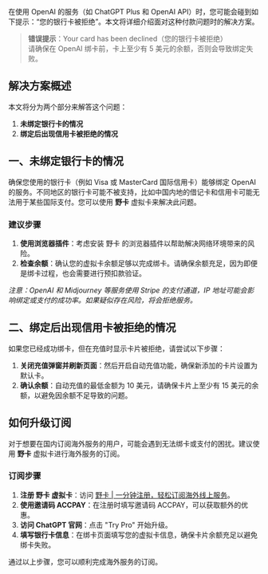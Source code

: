 在使用 OpenAI 的服务（如 ChatGPT Plus 和 OpenAI API）时，您可能会碰到如下提示：“您的银行卡被拒绝”。本文将详细介绍面对这种付款问题时的解决方案。

> **错误提示**：Your card has been declined（您的银行卡被拒绝）  
> 请确保在 OpenAI 绑卡前，卡上至少有 5 美元的余额，否则会导致绑定失败。

## 解决方案概述

本文将分为两个部分来解答这个问题：
1. **未绑定银行卡的情况**
2. **绑定后出现信用卡被拒绝的情况**

## 一、未绑定银行卡的情况

确保您使用的银行卡（例如 Visa 或 MasterCard 国际信用卡）能够绑定 OpenAI 的服务。不同地区的银行卡可能不被支持，比如中国内地的借记卡和信用卡可能无法用于某些国际支付。您可以使用 **野卡** 虚拟卡来解决此问题。

### 建议步骤

1. **使用浏览器插件**：考虑安装 野卡 的浏览器插件以帮助解决网络环境带来的风险。
2. **检查余额**：确认您的虚拟卡余额足够以完成绑卡。请确保余额充足，因为即便是绑卡过程，也会需要进行预扣款验证。

*注意：OpenAI 和 Midjourney 等服务使用 Stripe 的支付通道，IP 地址可能会影响绑定或支付的成功率。如果疑似存在风险，将会拒绝服务。*

## 二、绑定后出现信用卡被拒绝的情况

如果您已经成功绑卡，但在充值时显示卡片被拒绝，请尝试以下步骤：

1. **关闭充值弹窗并刷新页面**：然后开启自动充值功能，确保新添加的卡片设置为默认卡。
2. **确认余额**：自动充值的最低金额为 10 美元，请确保卡片上至少有 15 美元的余额，以避免因余额不足导致的问题。

## 如何升级订阅

对于想要在国内订阅海外服务的用户，可能会遇到无法绑卡或支付的困扰。建议使用 **野卡** 虚拟卡进行海外服务的订阅。

### 订阅步骤

1. **注册 野卡 虚拟卡**：访问 [野卡 | 一分钟注册，轻松订阅海外线上服务](https://bit.ly/bewildcard)。
2. **使用邀请码 ACCPAY**：在注册时填写邀请码 ACCPAY，可以获取额外的优惠。
3. **访问 ChatGPT 官网**：点击 "Try Pro" 开始升级。
4. **填写银行卡信息**：在绑卡页面填写您的虚拟卡信息，确保卡片余额充足以避免绑卡失败。

通过以上步骤，您可以顺利完成海外服务的订阅。